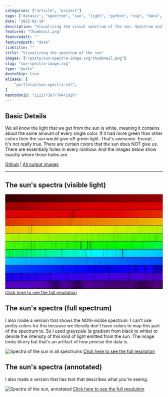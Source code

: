 ```yaml
---
categories: ["article", "project"]
tags: ["dataviz", "spectrum", "sun", "light", "python", "svg", "data", "science"]
date: "2022-02-19"
description: "Visualizing the visual spectrum of the sun. Spectrum analysis, wavelengths of light, data visualization"
featured: "thumbnail.png"
featuredalt: ""
featuredpath: "date"
linktitle: ""
title: "Visualizing the spectrum of the sun"
images: ["/posts/sun-spectra-image.svg/thumbnail.png"]
slug: "sun-spectra-image.svg"
type: "posts"
devtoSkip: true
aliases: [
    "portfolio/sun-spectra-v1/",
]
mastodonID: "112277307770471020"
---
```


## Basic Details

We all know the light that we get from the sun is white, meaning it contains about the same amount of every single color. If it had more green than other colors then the sun would give off green light. That's awesome. Except... it's not really true. There are certain colors that the sun does NOT give us. There are essentially holes in every rainbow. And the images below show exactly where those holes are.

[Github](https://github.com/sudorandom/sun-fingerprint) | [All output images](https://github.com/sudorandom/sun-fingerprint/tree/main/output)

-------
## The sun's spectra (visible light)
![Spectra of the sun in the visible spectrum](visible.svg "The Sun")
[Click here to see the full resolution](visible.svg)

## The sun's spectra (full spectrum)
I also made a version that shows the NON-visible spectrum. I can't use pretty colors for this because we literally don't have colors to map this part of the spectrum to. So I used greyscale (a gradient from black to white) to denote the intensity of this kind of light emitted from the sun. The image looks blurry but that's an artifact of how precise the data is.

![Spectra of the sun in all spectrums](non-visible.svg "The Sun")
[Click here to see the full resolution](non-visible.svg)


## The sun's spectra (annotated)

I also made a version that has text that describes what you're seeing.

![Spectra of the sun, annotated](annotated.svg "The Sun")
[Click here to see the full resolution](annotated.svg)
